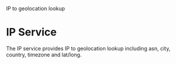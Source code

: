 IP to geolocation lookup

# IP Service

The IP service provides IP to geolocation lookup including asn, city, country, timezone and lat/long.
